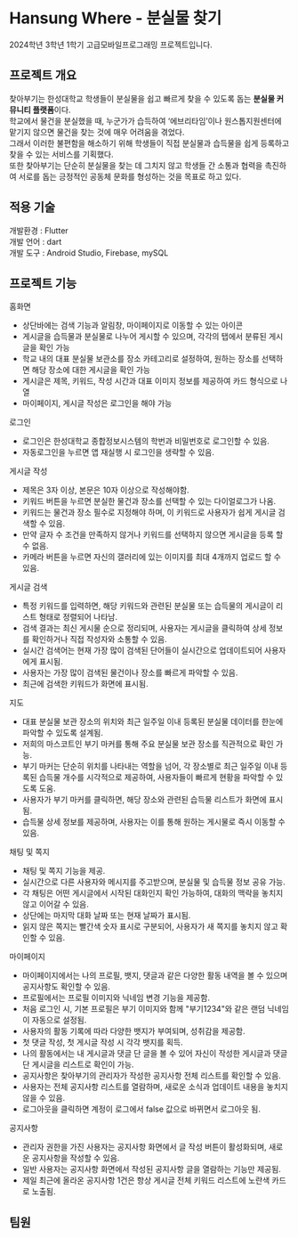 # Hansung Where - 분실물 찾기 

2024학년 3학년 1학기 고급모바일프로그래밍 프로젝트입니다.

## 프로젝트 개요

찾아부기는 한성대학교 학생들이 분실물을 쉽고 빠르게 찾을 수 있도록 돕는 **분실물 커뮤니티 플랫폼**이다.\
학교에서 물건을 분실했을 때, 누군가가 습득하여 ‘에브리타임’이나 원스톱지원센터에 맡기지 않으면 물건을 찾는 것에 매우 어려움을 겪었다.\
그래서 이러한 불편함을 해소하기 위해 학생들이 직접 분실물과 습득물을 쉽게 등록하고 찾을 수 있는 서비스를 기획했다.\
또한 찾아부기는 단순히 분실물을 찾는 데 그치지 않고 학생들 간 소통과 협력을 촉진하여 서로를 돕는 긍정적인 공동체 문화를 형성하는 것을 목표로 하고 있다.

## 적용 기술
개발환경 : Flutter\
개발 언어 : dart\
개발 도구 : Android Studio, Firebase, mySQL

## 프로젝트 기능
홈화면
- 상단바에는 검색 기능과 알림창, 마이페이지로 이동할 수 있는 아이콘
- 게시글을 습득물과 분실물로 나누어 게시할 수 있으며, 각각의 탭에서 분류된 게시글을 확인 가능
- 학교 내의 대표 분실물 보관소를 장소 카테고리로 설정하여, 원하는 장소를 선택하면 해당 장소에 대한 게시글을 확인 가능
- 게시글은 제목, 키워드, 작성 시간과 대표 이미지 정보를 제공하여 카드 형식으로 나열
- 마이페이지, 게시글 작성은 로그인을 해야 가능

로그인
- 로그인은 한성대학교 종합정보시스템의 학번과 비밀번호로 로그인할 수 있음.
- 자동로그인을 누르면 앱 재실행 시 로그인을 생략할 수 있음.

게시글 작성
- 제목은 3자 이상, 본문은 10자 이상으로 작성해야함.
- 키워드 버튼을 누르면  분실한 물건과 장소를 선택할 수 있는 다이얼로그가 나옴.
- 키워드는 물건과 장소 필수로 지정해야 하며,  이 키워드로 사용자가 쉽게 게시글 검색할 수 있음.
- 만약 글자 수 조건을 만족하지 않거나 키워드를 선택하지 않으면 게시글을 등록 할 수 없음.
- 카메라 버튼을 누르면 자신의 갤러리에 있는 이미지를 최대 4개까지 업로드 할 수 있음.

게시글 검색
- 특정 키워드를 입력하면, 해당 키워드와 관련된 분실물 또는 습득물의 게시글이 리스트 형태로 정렬되어 나타남.
- 검색 결과는 최신 게시물 순으로 정리되며, 사용자는 게시글을 클릭하여 상세 정보를 확인하거나 직접 작성자와 소통할 수 있음.
- 실시간 검색어는 현재 가장 많이 검색된 단어들이 실시간으로 업데이트되어 사용자에게 표시됨.
- 사용자는 가장 많이 검색된 물건이나 장소를 빠르게 파악할 수 있음.
- 최근에 검색한 키워드가 화면에 표시됨.

지도 
- 대표 분실물 보관 장소의 위치와 최근 일주일 이내 등록된 분실물 데이터를 한눈에 파악할 수 있도록 설계됨.
- 저희의 마스코트인 부기 마커를 통해 주요 분실물 보관 장소를 직관적으로 확인 가능.
- 부기 마커는 단순히 위치를 나타내는 역할을 넘어, 각 장소별로 최근 일주일 이내 등록된 습득물 개수를 시각적으로 제공하여, 사용자들이 빠르게 현황을 파악할 수 있도록 도움.
- 사용자가 부기 마커를 클릭하면, 해당 장소와 관련된 습득물 리스트가 화면에 표시됨.
- 습득물 상세 정보를 제공하며, 사용자는 이를 통해 원하는 게시물로 즉시 이동할 수 있음.

채팅 및 쪽지
- 채팅 및 쪽지 기능을 제공.
- 실시간으로 다른 사용자와 메시지를 주고받으며, 분실물 및 습득물 정보 공유 가능.
- 각 채팅은 어떤 게시글에서 시작된 대화인지 확인 가능하여, 대화의 맥락을 놓치지 않고 이어갈 수 있음.
- 상단에는 마지막 대화 날짜 또는 현재 날짜가 표시됨.
- 읽지 않은 쪽지는 빨간색 숫자 표시로 구분되어, 사용자가 새 쪽지를 놓치지 않고 확인할 수 있음.

마이페이지
- 마이페이지에서는 나의 프로필, 뱃지, 댓글과 같은 다양한 활동 내역을 볼 수 있으며 공지사항도 확인할 수 있음.
- 프로필에서는 프로필 이미지와 닉네임 변경 기능을 제공함.
- 처음 로그인 시, 기본 프로필은 부기 이미지와 함께 "부기1234"와 같은 랜덤 닉네임이 자동으로 설정됨.
- 사용자의 활동 기록에 따라 다양한 뱃지가 부여되며, 성취감을 제공함.
- 첫 댓글 작성, 첫 게시글 작성 시 각각 뱃지를 획득.
- 나의 활동에서는 내 게시글과 댓글 단 글을 볼 수 있어 자신이 작성한 게시글과 댓글 단 게시글을 리스트로 확인이 가능.
- 공지사항은 찾아부기의 관리자가 작성한 공지사항 전체 리스트를 확인할 수 있음.
- 사용자는 전체 공지사항 리스트를 열람하며, 새로운 소식과 업데이트 내용을 놓치지 않을 수 있음.
- 로그아웃을 클릭하면 계정이 로그에서 false 값으로 바뀌면서 로그아웃 됨.

공지사항
- 관리자 권한을 가진 사용자는 공지사항 화면에서 글 작성 버튼이 활성화되며, 새로운 공지사항을 작성할 수 있음.
- 일반 사용자는 공지사항 화면에서 작성된 공지사항 글을 열람하는 기능만 제공됨.
- 제일 최근에 올라온 공지사항 1건은 항상 게시글 전체 키워드 리스트에 노란색 카드로 노출됨.

## 팀원

